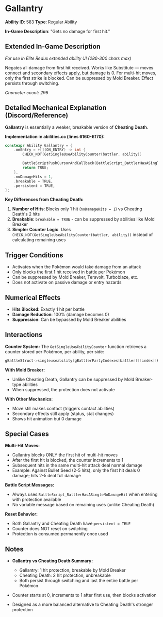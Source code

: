 # Gallantry

**Ability ID**: 583
**Type**: Regular Ability

**In-Game Description**: "Gets no damage for first hit."

## Extended In-Game Description
*For use in Elite Redux extended ability UI (280-300 chars max)*

Negates all damage from first hit received. Works like Substitute — moves connect and secondary effects apply, but damage is 0. For multi-hit moves, only the first strike is blocked. Can be suppressed by Mold Breaker. Effect persists through switching.

*Character count: 296*

## Detailed Mechanical Explanation (Discord/Reference)

**Gallantry** is essentially a weaker, breakable version of **Cheating Death**.

**Implementation in abilities.cc (lines 6160-6170):**
```cpp
constexpr Ability Gallantry = {
    .onEntry = +[](ON_ENTRY) -> int {
        CHECK_NOT(GetSingleUseAbilityCounter(battler, ability))

        BattleScriptPushCursorAndCallback(BattleScript_BattlerHasASingleNoDamageHit);
        return TRUE;
    },
    .noDamageHits = 1,
    .breakable = TRUE,
    .persistent = TRUE,
};
```

**Key Differences from Cheating Death:**
1. **Number of Hits**: Blocks only 1 hit (`noDamageHits = 1`) vs Cheating Death's 2 hits
2. **Breakable**: `breakable = TRUE` - can be suppressed by abilities like Mold Breaker
3. **Simpler Counter Logic**: Uses `CHECK_NOT(GetSingleUseAbilityCounter(battler, ability))` instead of calculating remaining uses

## Trigger Conditions

- Activates when the Pokémon would take damage from an attack
- Only blocks the first 1 hit received in battle per Pokémon
- Can be suppressed by Mold Breaker, Teravolt, Turboblaze, etc.
- Does not activate on passive damage or entry hazards

## Numerical Effects

- **Hits Blocked**: Exactly 1 hit per battle
- **Damage Reduction**: 100% (damage becomes 0)
- **Suppression**: Can be bypassed by Mold Breaker abilities

## Interactions

**Counter System:**
The `GetSingleUseAbilityCounter` function retrieves a counter stored per Pokémon, per ability, per side:
```cpp
gBattleStruct->singleuseability[gBattlerPartyIndexes[battler]][index][GetBattlerSide(battler)]
```

**With Mold Breaker:**
- Unlike Cheating Death, Gallantry can be suppressed by Mold Breaker-type abilities
- When suppressed, the protection does not activate

**With Other Mechanics:**
- Move still makes contact (triggers contact abilities)
- Secondary effects still apply (status, stat changes)
- Shows hit animation but 0 damage

## Special Cases

**Multi-Hit Moves:**
- Gallantry blocks ONLY the first hit of multi-hit moves
- After the first hit is blocked, the counter increments to 1
- Subsequent hits in the same multi-hit attack deal normal damage
- Example: Against Bullet Seed (2-5 hits), only the first hit deals 0 damage; hits 2-5 deal full damage

**Battle Script Messages:**
- Always uses `BattleScript_BattlerHasASingleNoDamageHit` when entering with protection available
- No variable message based on remaining uses (unlike Cheating Death)

**Reset Behavior:**
- Both Gallantry and Cheating Death have `persistent = TRUE`
- Counter does NOT reset on switching
- Protection is consumed permanently once used

## Notes

- **Gallantry vs Cheating Death Summary:**
  - Gallantry: 1 hit protection, breakable by Mold Breaker
  - Cheating Death: 2 hit protection, unbreakable
  - Both persist through switching and last the entire battle per Pokémon

- Counter starts at 0, increments to 1 after first use, then blocks activation
- Designed as a more balanced alternative to Cheating Death's stronger protection
